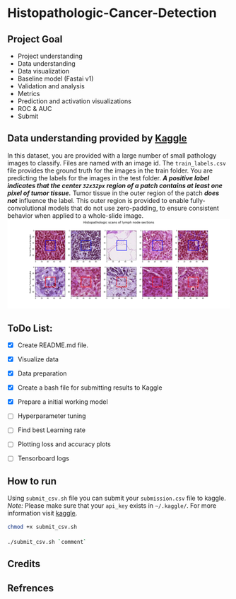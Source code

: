 # Histopathologic-Cancer-Detection

## Project Goal

* Project understanding
* Data understanding
* Data visualization
* Baseline model (Fastai v1)
* Validation and analysis
* Metrics
* Prediction and activation visualizations
* ROC & AUC
* Submit

## Data understanding provided by [Kaggle](https://www.kaggle.com/c/histopathologic-cancer-detection/data)
In this dataset, you are provided with a large number of small pathology images to classify. Files are named with an image id. The `train_labels.csv` file provides the ground truth for the images in the train folder. You are predicting the labels for the images in the test folder. ***A positive label indicates that the center `32x32px` region of a patch contains at least one pixel of tumor tissue.*** Tumor tissue in the outer region of the patch ***does not*** influence the label. This outer region is provided to enable fully-convolutional models that do not use zero-padding, to ensure consistent behavior when applied to a whole-slide image.
![scanned tissues](./plots/Histopathologic-scans-of-lymph-node-sections.png)

## ToDo List:

- [x] Create README.md file.
- [x] Visualize data
- [x] Data preparation
- [x] Create a bash file for submitting results to Kaggle
- [x] Prepare a initial working model
- [ ] Hyperparameter tuning
- [ ] Find best Learning rate
- [ ] Plotting loss and accuracy plots
- [ ] Tensorboard logs


## How to run
Using `submit_csv.sh` file you can submit your `submission.csv` file to kaggle.
*Note:* Please make sure that your `api_key` exists in `~/.kaggle/`. For more information visit [kaggle](https://www.kaggle.com/docs/api).

```bash
chmod +x submit_csv.sh

./submit_csv.sh `comment`
```

## Credits

## Refrences

